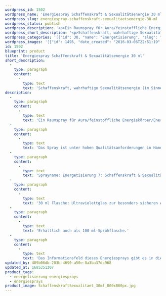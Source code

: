 ```yaml
---
wordpress_id: 1502
wordpress_name: 'Energiespray Schaffenskraft & Sexualitätsenergie 30 ml'
wordpress_slug: energiespray-schaffenskraft-sexualitaetsenergie-30-ml
wordpress_status: publish
wordpress_description: '<p>Ein Raumspray für Aura/feinstoffliche Energiekörper/Energiefelder und Räume mit einem aktivierbaren Informationsfeld zu Schaffenskraft und wahrhaftiger Sexualitätsenergie sowie dem energetischen Zugang zu den dazugehörigen universellen Wissenspools.</p><p>Das Spray ist unter hohen Qualitätsanforderungen in Handarbeit in Deutschland hergestellt aus mehrfach gereinigtem und energetisiertem Wasser (76%, konserviert mit 96%igem Weingeist (24%). Abgestimmt auf die Energie ist die Komposition von naturreinen ätherischen Ölen*.</p><p>Sprayname: Energetisierung 7: Schaffenskraft &amp; Sexualitätsenergie. Reihe: Energetisierung</p><p>30 ml Flasche: Ultraviolettglas zur besonders sicheren Aufbewahrung mit hochwertigem, goldfarbenen Metallpumpzerstäuber mit Schutzkappe (Steigrohr: Kunststoff). Etikett: sasserfest, leicht energetisiert mit dem Informationsfeld des Airsprays.</p><p>Erhältlich auch als 100 ml-Sprühflasche.</p><p>Das Informationsfeld dieses Energiesprays gibt es in diesem Shop auch als <a href="https://my.feenbaum.de/produkt-kategorie/energiebilder/fotokarten/energetisierung-fotokarten/">Fotokarte</a>, <a href="https://my.feenbaum.de/produkt-kategorie/energiebilder/wandbilder/energetisierung/">Wandbild</a> und <a href="https://my.feenbaum.de/produkt-kategorie/energiekissen/energetisierung-energiekissen/">Energiekissen</a></p><p><a href="https://my.feenbaum.de/anwendung-energiesprays/">Anwendungshinweise</a></p>'
wordpress_short_description: '<p>Schaffenskraft, wahrhaftige Sexualitätsenergie (im Sinne einer Ur-Lebensenergie) erfahren<em><br />Hinweis: Das Wasserzeichen „Elveden Verlag Energiebild“ wird nicht mit gedruckt</em></p>'
wordpress_categories: '[{"id": 30, "name": "Energetisierung", "slug": "energetisierung-energiesprays"}, {"id": 29, "name": "Energiesprays", "slug": "energiesprays"}]'
wordpress_images: '[{"id": 1495, "date_created": "2016-03-06T22:51:19", "date_created_gmt": "2016-03-06T20:51:19", "date_modified": "2016-03-06T22:51:19", "date_modified_gmt": "2016-03-06T20:51:19", "src": "https://my.feenbaum.de/wp-content/uploads/2016/03/SchaffenskraftSexualitaet_30ml_800x800px.jpg", "name": "SchaffenskraftSexualitaet_30ml_800x800px", "alt": ""}, {"id": 997, "date_created": "2016-02-25T01:53:04", "date_created_gmt": "2016-02-24T23:53:04", "date_modified": "2016-02-25T01:53:04", "date_modified_gmt": "2016-02-24T23:53:04", "src": "https://my.feenbaum.de/wp-content/uploads/2016/02/7-Sexualitaet-Schaffenskraft_800x800-W.jpg", "name": "7-Sexualitaet-Schaffenskraft_800x800-W", "alt": ""}]'
id: 1502
blueprint: product
title: 'Energiespray Schaffenskraft & Sexualitätsenergie 30 ml'
short_description:
  -
    type: paragraph
    content:
      -
        type: text
        text: 'Schaffenskraft, wahrhaftige Sexualitätsenergie (im Sinne einer Ur-Lebensenergie) erfahren'
description:
  -
    type: paragraph
    content:
      -
        type: text
        text: 'Ein Raumspray für Aura/feinstoffliche Energiekörper/Energiefelder und Räume mit einem aktivierbaren Informationsfeld zu Schaffenskraft und wahrhaftiger Sexualitätsenergie sowie dem energetischen Zugang zu den dazugehörigen universellen Wissenspools.'
  -
    type: paragraph
    content:
      -
        type: text
        text: 'Das Spray ist unter hohen Qualitätsanforderungen in Handarbeit in Deutschland hergestellt aus mehrfach gereinigtem und energetisiertem Wasser (76%, konserviert mit 96%igem Weingeist (24%). Abgestimmt auf die Energie ist die Komposition von naturreinen ätherischen Ölen*.'
  -
    type: paragraph
    content:
      -
        type: text
        text: 'Sprayname: Energetisierung 7: Schaffenskraft & Sexualitätsenergie. Reihe: Energetisierung'
  -
    type: paragraph
    content:
      -
        type: text
        text: '30 ml Flasche: Ultraviolettglas zur besonders sicheren Aufbewahrung mit hochwertigem, goldfarbenen Metallpumpzerstäuber mit Schutzkappe (Steigrohr: Kunststoff). Etikett: sasserfest, leicht energetisiert mit dem Informationsfeld des Airsprays.'
  -
    type: paragraph
    content:
      -
        type: text
        text: 'Erhältlich auch als 100 ml-Sprühflasche.'
  -
    type: paragraph
    content:
      -
        type: text
        text: 'Das Informationsfeld dieses Energiesprays gibt es in diesem Shop auch als Fotokarte, Wandbild und Energiekissen'
updated_by: 489b06db-283b-4690-a50e-8a3ba37dc968
updated_at: 1685351307
product_tags:
  - energetisierung-energiesprays
  - energiesprays
product_image: SchaffenskraftSexualitaet_30ml_800x800px.jpg
---
```

